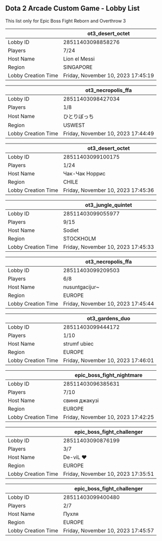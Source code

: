 ## Dota 2 Arcade Custom Game - Lobby List

This list only for Epic Boss Fight Reborn and Overthrow 3

|  | ot3_desert_octet |
| ------ | ------ |
| Lobby ID | 28511403098858276 |
| Players | 7/24 |
| Host Name | Lion el Messi |
| Region | SINGAPORE |
| Lobby Creation Time | Friday, November 10, 2023 17:45:19 |


|  | ot3_necropolis_ffa |
| ------ | ------ |
| Lobby ID | 28511403098427034 |
| Players | 1/8 |
| Host Name | ひとりぼっち |
| Region | USWEST |
| Lobby Creation Time | Friday, November 10, 2023 17:44:49 |


|  | ot3_desert_octet |
| ------ | ------ |
| Lobby ID | 28511403099100175 |
| Players | 1/24 |
| Host Name | Чак-Чак Норрис |
| Region | CHILE |
| Lobby Creation Time | Friday, November 10, 2023 17:45:36 |


|  | ot3_jungle_quintet |
| ------ | ------ |
| Lobby ID | 28511403099055977 |
| Players | 9/15 |
| Host Name | Sodiet |
| Region | STOCKHOLM |
| Lobby Creation Time | Friday, November 10, 2023 17:45:33 |


|  | ot3_necropolis_ffa |
| ------ | ------ |
| Lobby ID | 28511403099209503 |
| Players | 6/8 |
| Host Name | nusuntgacijur~ |
| Region | EUROPE |
| Lobby Creation Time | Friday, November 10, 2023 17:45:44 |


|  | ot3_gardens_duo |
| ------ | ------ |
| Lobby ID | 28511403099444172 |
| Players | 1/10 |
| Host Name | strumf ubiec |
| Region | EUROPE |
| Lobby Creation Time | Friday, November 10, 2023 17:46:01 |


|  | epic_boss_fight_nightmare |
| ------ | ------ |
| Lobby ID | 28511403096385631 |
| Players | 7/10 |
| Host Name | свиня джакузі |
| Region | EUROPE |
| Lobby Creation Time | Friday, November 10, 2023 17:42:25 |


|  | epic_boss_fight_challenger |
| ------ | ------ |
| Lobby ID | 28511403090876199 |
| Players | 3/7 |
| Host Name | De-viL ❤ |
| Region | EUROPE |
| Lobby Creation Time | Friday, November 10, 2023 17:35:51 |


|  | epic_boss_fight_challenger |
| ------ | ------ |
| Lobby ID | 28511403099400480 |
| Players | 2/7 |
| Host Name | Пухля |
| Region | EUROPE |
| Lobby Creation Time | Friday, November 10, 2023 17:45:57 |


